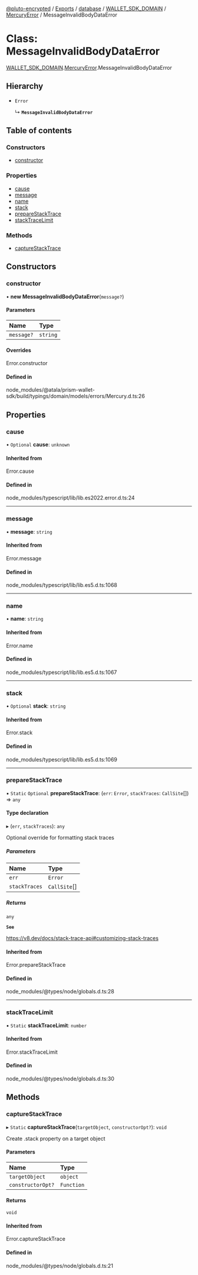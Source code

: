 [@pluto-encrypted](../README.md) / [Exports](../modules.md) / [database](../modules/database.md) / [WALLET\_SDK\_DOMAIN](../modules/database.WALLET_SDK_DOMAIN.md) / [MercuryError](../modules/database.WALLET_SDK_DOMAIN.MercuryError.md) / MessageInvalidBodyDataError

# Class: MessageInvalidBodyDataError

[WALLET\_SDK\_DOMAIN](../modules/database.WALLET_SDK_DOMAIN.md).[MercuryError](../modules/database.WALLET_SDK_DOMAIN.MercuryError.md).MessageInvalidBodyDataError

## Hierarchy

- `Error`

  ↳ **`MessageInvalidBodyDataError`**

## Table of contents

### Constructors

- [constructor](database.WALLET_SDK_DOMAIN.MercuryError.MessageInvalidBodyDataError.md#constructor)

### Properties

- [cause](database.WALLET_SDK_DOMAIN.MercuryError.MessageInvalidBodyDataError.md#cause)
- [message](database.WALLET_SDK_DOMAIN.MercuryError.MessageInvalidBodyDataError.md#message)
- [name](database.WALLET_SDK_DOMAIN.MercuryError.MessageInvalidBodyDataError.md#name)
- [stack](database.WALLET_SDK_DOMAIN.MercuryError.MessageInvalidBodyDataError.md#stack)
- [prepareStackTrace](database.WALLET_SDK_DOMAIN.MercuryError.MessageInvalidBodyDataError.md#preparestacktrace)
- [stackTraceLimit](database.WALLET_SDK_DOMAIN.MercuryError.MessageInvalidBodyDataError.md#stacktracelimit)

### Methods

- [captureStackTrace](database.WALLET_SDK_DOMAIN.MercuryError.MessageInvalidBodyDataError.md#capturestacktrace)

## Constructors

### constructor

• **new MessageInvalidBodyDataError**(`message?`)

#### Parameters

| Name | Type |
| :------ | :------ |
| `message?` | `string` |

#### Overrides

Error.constructor

#### Defined in

node_modules/@atala/prism-wallet-sdk/build/typings/domain/models/errors/Mercury.d.ts:26

## Properties

### cause

• `Optional` **cause**: `unknown`

#### Inherited from

Error.cause

#### Defined in

node_modules/typescript/lib/lib.es2022.error.d.ts:24

___

### message

• **message**: `string`

#### Inherited from

Error.message

#### Defined in

node_modules/typescript/lib/lib.es5.d.ts:1068

___

### name

• **name**: `string`

#### Inherited from

Error.name

#### Defined in

node_modules/typescript/lib/lib.es5.d.ts:1067

___

### stack

• `Optional` **stack**: `string`

#### Inherited from

Error.stack

#### Defined in

node_modules/typescript/lib/lib.es5.d.ts:1069

___

### prepareStackTrace

▪ `Static` `Optional` **prepareStackTrace**: (`err`: `Error`, `stackTraces`: `CallSite`[]) => `any`

#### Type declaration

▸ (`err`, `stackTraces`): `any`

Optional override for formatting stack traces

##### Parameters

| Name | Type |
| :------ | :------ |
| `err` | `Error` |
| `stackTraces` | `CallSite`[] |

##### Returns

`any`

**`See`**

https://v8.dev/docs/stack-trace-api#customizing-stack-traces

#### Inherited from

Error.prepareStackTrace

#### Defined in

node_modules/@types/node/globals.d.ts:28

___

### stackTraceLimit

▪ `Static` **stackTraceLimit**: `number`

#### Inherited from

Error.stackTraceLimit

#### Defined in

node_modules/@types/node/globals.d.ts:30

## Methods

### captureStackTrace

▸ `Static` **captureStackTrace**(`targetObject`, `constructorOpt?`): `void`

Create .stack property on a target object

#### Parameters

| Name | Type |
| :------ | :------ |
| `targetObject` | `object` |
| `constructorOpt?` | `Function` |

#### Returns

`void`

#### Inherited from

Error.captureStackTrace

#### Defined in

node_modules/@types/node/globals.d.ts:21
